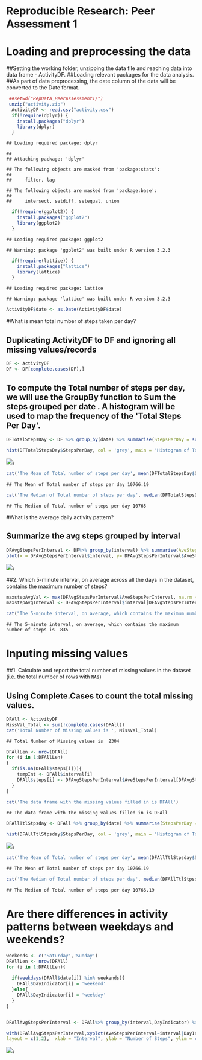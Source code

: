 # Reproducible Research: Peer Assessment 1

# Loading and preprocessing the data

##Setting the working folder, unzipping the data file and reaching data into data frame - ActivityDF.
##Loading relevant packages for the data analysis. 
##As part of data preprocessing, the date column of the data will be converted to the Date format.


```r
 ##setwd("RepData_PeerAssessment1/")
 unzip("activity.zip")
  ActivityDF <- read.csv("activity.csv")
  if(!require(dplyr)) {
    install.packages("dplyr")
    library(dplyr)  
  }
```

```
## Loading required package: dplyr
```

```
## 
## Attaching package: 'dplyr'
```

```
## The following objects are masked from 'package:stats':
## 
##     filter, lag
```

```
## The following objects are masked from 'package:base':
## 
##     intersect, setdiff, setequal, union
```

```r
  if(!require(ggplot2)) {
    install.packages("ggplot2")
    library(ggplot2)  
  }
```

```
## Loading required package: ggplot2
```

```
## Warning: package 'ggplot2' was built under R version 3.2.3
```

```r
  if(!require(lattice)) {
    install.packages("lattice")
    library(lattice)  
  }
```

```
## Loading required package: lattice
```

```
## Warning: package 'lattice' was built under R version 3.2.3
```

```r
ActivityDF$date <- as.Date(ActivityDF$date)
```



#What is mean total number of steps taken per day?

## Duplicating ActivityDF to DF and ignoring all missing values/records

```r
DF <- ActivityDF
DF <- DF[complete.cases(DF),]
```
## To compute the Total number of steps per day, we will use the GroupBy function to Sum the steps grouped per date .  A histogram will be used to map the frequency of the 'Total Steps Per Day'.  

```r
DFTotalStepsDay <- DF %>% group_by(date) %>% summarise(StepsPerDay = sum(steps))

hist(DFTotalStepsDay$StepsPerDay, col = 'grey', main = "Histogram of Total Steps taken Per Day", xlab = "Total Steps Per Day",ylim = c(0,40))
```

![](PA1_template_files/figure-html/unnamed-chunk-3-1.png)\

```r
cat('The Mean of Total number of steps per day', mean(DFTotalStepsDay$StepsPerDay, na.rm = T))
```

```
## The Mean of Total number of steps per day 10766.19
```

```r
cat('The Median of Total number of steps per day', median(DFTotalStepsDay$StepsPerDay, na.rm = T))
```

```
## The Median of Total number of steps per day 10765
```
#What is the average daily activity pattern?

## Summarize the avg steps grouped by interval

```r
DFAvgStepsPerInterval <- DF%>% group_by(interval) %>% summarise(AveStepsPerInterval = mean(steps, na.rm = T))
plot(x = DFAvgStepsPerInterval$interval, y= DFAvgStepsPerInterval$AveStepsPerInterval, type = 'l', xlab = 'Intervals', ylab = 'Avg Steps Per Interval', main = "Time Series Plot - Intervals vs Average Steps Per Interval")
```

![](PA1_template_files/figure-html/unnamed-chunk-4-1.png)\

##2. Which 5-minute interval, on average across all the days in the dataset, contains the maximum number of steps?

```r
maxstepAvgVal <- max(DFAvgStepsPerInterval$AveStepsPerInterval, na.rm = T)
maxstepAvgInterval <- DFAvgStepsPerInterval$interval[DFAvgStepsPerInterval$AveStepsPerInterval == maxstepAvgVal]

cat("The 5-minute interval, on average, which contains the maximum number of steps is ", maxstepAvgInterval)
```

```
## The 5-minute interval, on average, which contains the maximum number of steps is  835
```

# Inputing missing values

##1. Calculate and report the total number of missing values in the dataset (i.e. the total number of rows with `NA`s)
## Using Complete.Cases to count the total missing values. 

```r
DFAll <- ActivityDF
MissVal_Total <- sum(!complete.cases(DFAll))
cat('Total Number of Missing values is ', MissVal_Total)
```

```
## Total Number of Missing values is  2304
```

```r
DFAllLen <- nrow(DFAll)
for (i in 1:DFAllLen)
{
  if(is.na(DFAll$steps[i])){
    tempInt <- DFAll$interval[i]
    DFAll$steps[i] <- DFAvgStepsPerInterval$AveStepsPerInterval[DFAvgStepsPerInterval$interval == tempInt]
  }
}

cat('The data frame with the missing values filled in is DFAll')
```

```
## The data frame with the missing values filled in is DFAll
```

```r
DFAllTtlStpsday <- DFAll %>% group_by(date) %>% summarise(StepsPerDay = sum(steps))

hist(DFAllTtlStpsday$StepsPerDay, col = 'grey', main = "Histogram of Total Steps taken Per Day - DF with no Missing data", xlab = "Total Steps Per Day",ylim = c(0,40))
```

![](PA1_template_files/figure-html/unnamed-chunk-6-1.png)\

```r
cat('The Mean of Total number of steps per day', mean(DFAllTtlStpsday$StepsPerDay, na.rm = T))
```

```
## The Mean of Total number of steps per day 10766.19
```

```r
cat('The Median of Total number of steps per day', median(DFAllTtlStpsday$StepsPerDay, na.rm = T))
```

```
## The Median of Total number of steps per day 10766.19
```

# Are there differences in activity patterns between weekdays and weekends?


```r
weekends <- c('Saturday','Sunday')
DFAllLen <- nrow(DFAll)
for (i in 1:DFAllLen){
  
  if(weekdays(DFAll$date[i]) %in% weekends){
    DFAll$DayIndicator[i] = 'weekend'
  }else{
    DFAll$DayIndicator[i] = 'weekday'
  }
}


DFAllAvgStepsPerInterval <- DFAll%>% group_by(interval,DayIndicator) %>% summarise(AveStepsPerInterval = mean(steps, na.rm = T))

with(DFAllAvgStepsPerInterval,xyplot(AveStepsPerInterval~interval|DayIndicator, type = 'l',show.given = T, 
layout = c(1,2),  xlab = "Interval", ylab = "Number of Steps", ylim = c(0,250), xlim = c(0,2500), col = 'Blue'))
```

![](PA1_template_files/figure-html/unnamed-chunk-7-1.png)\

